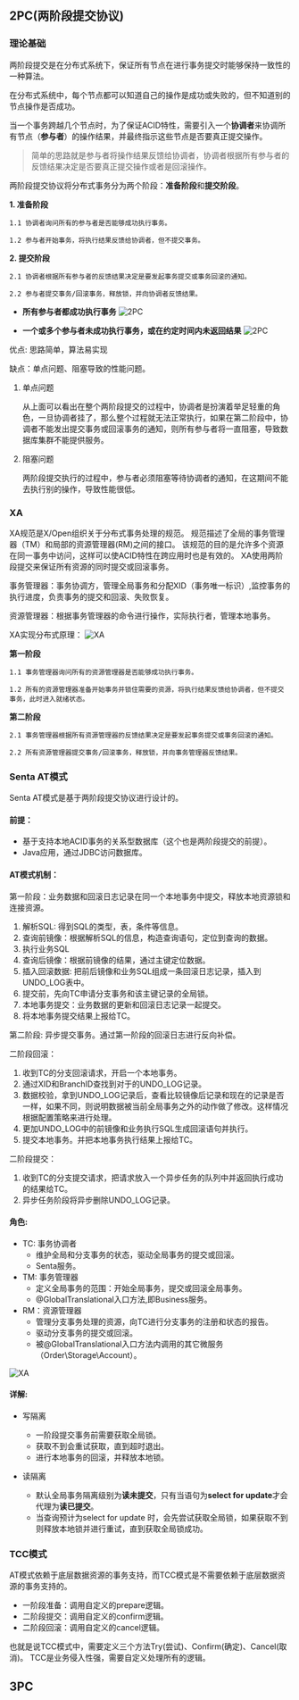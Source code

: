## 2PC(两阶段提交协议)

### 理论基础

两阶段提交是在分布式系统下，保证所有节点在进行事务提交时能够保持一致性的一种算法。

在分布式系统中，每个节点都可以知道自己的操作是成功或失败的，但不知道别的节点操作是否成功。

当一个事务跨越几个节点时，为了保证ACID特性，需要引入一个**协调者**来协调所有节点（**参与者**）的操作结果，并最终指示这些节点是否要真正提交操作。

> 简单的思路就是参与者将操作结果反馈给协调者，协调者根据所有参与者的反馈结果决定是否要真正提交操作或者是回滚操作。

两阶段提交协议将分布式事务分为两个阶段：**准备阶段**和**提交阶段**。

**1. 准备阶段**

    1.1 协调者询问所有的参与者是否能够成功执行事务。 
   
    1.2 参与者开始事务，将执行结果反馈给协调者，但不提交事务。

**2. 提交阶段**

    2.1 协调者根据所有参与者的反馈结果决定是要发起事务提交或事务回滚的通知。 
   
    2.2 参与者提交事务/回滚事务，释放锁，并向协调者反馈结果。

- **所有参与者都成功执行事务**
  ![2PC](/images/2PC_success.png)

- **一个或多个参与者未成功执行事务，或在约定时间内未返回结果**
  ![2PC](/images/2PC_fail.png)

优点: 思路简单，算法易实现

缺点：单点问题、阻塞导致的性能问题。

1. 单点问题

   从上面可以看出在整个两阶段提交的过程中，协调者是扮演着举足轻重的角色，一旦协调者挂了，那么整个过程就无法正常执行，如果在第二阶段中，协调者不能发出提交事务或回滚事务的通知，则所有参与者将一直阻塞，导致数据库集群不能提供服务。

2. 阻塞问题

   两阶段提交执行的过程中，参与者必须阻塞等待协调者的通知，在这期间不能去执行别的操作，导致性能很低。

### XA

XA规范是X/Open组织关于分布式事务处理的规范。 规范描述了全局的事务管理器（TM）和局部的资源管理器(RM)之间的接口。 该规范的目的是允许多个资源在同一事务中访问，这样可以使ACID特性在跨应用时也是有效的。
XA使用两阶段提交来保证所有资源的同时提交或回滚事务。

事务管理器：事务协调方，管理全局事务和分配XID（事务唯一标识）,监控事务的执行进度，负责事务的提交和回滚、失败恢复。

资源管理器：根据事务管理器的命令进行操作，实际执行者，管理本地事务。

XA实现分布式原理：
![XA](/images/XA.png)

**第一阶段**

    1.1 事务管理器询问所有的资源管理器是否能够成功执行事务。 
   
    1.2 所有的资源管理器准备开始事务并锁住需要的资源，将执行结果反馈给协调者，但不提交事务，此时进入就绪状态。

**第二阶段**

    2.1 事务管理器根据所有资源管理器的反馈结果决定是要发起事务提交或事务回滚的通知。 
   
    2.2 所有资源管理器提交事务/回滚事务，释放锁，并向事务管理器反馈结果。

### Senta AT模式

Senta AT模式是基于两阶段提交协议进行设计的。

#### 前提：

- 基于支持本地ACID事务的关系型数据库（这个也是两阶段提交的前提）。
- Java应用，通过JDBC访问数据库。

#### AT模式机制：

第一阶段：业务数据和回滚日志记录在同一个本地事务中提交，释放本地资源锁和连接资源。

1. 解析SQL: 得到SQL的类型，表，条件等信息。
1. 查询前镜像：根据解析SQL的信息，构造查询语句，定位到查询的数据。
1. 执行业务SQL
1. 查询后镜像：根据前镜像的结果，通过主键定位数据。
1. 插入回滚数据: 把前后镜像和业务SQL组成一条回滚日志记录，插入到UNDO_LOG表中。
1. 提交前，先向TC申请分支事务和该主键记录的全局锁。
1. 本地事务提交：业务数据的更新和回滚日志记录一起提交。
1. 将本地事务提交结果上报给TC。

第二阶段: 异步提交事务。通过第一阶段的回滚日志进行反向补偿。

二阶段回滚：

1. 收到TC的分支回滚请求，开启一个本地事务。
1. 通过XID和BranchID查找到对于的UNDO_LOG记录。
1. 数据校验，拿到UNDO_LOG记录后，查看比较镜像后记录和现在的记录是否一样，如果不同，则说明数据被当前全局事务之外的动作做了修改。这样情况根据配置策略来进行处理。
1. 更加UNDO_LOG中的前镜像和业务执行SQL生成回滚语句并执行。
1. 提交本地事务。并把本地事务执行结果上报给TC。

二阶段提交：
1. 收到TC的分支提交请求，把请求放入一个异步任务的队列中并返回执行成功的结果给TC。
1. 异步任务阶段将异步删除UNDO_LOG记录。

#### 角色:

- TC: 事务协调者
    - 维护全局和分支事务的状态，驱动全局事务的提交或回滚。
    - Senta服务。
- TM: 事务管理器
    - 定义全局事务的范围：开始全局事务，提交或回滚全局事务。
    - @GlobalTranslational入口方法,即Business服务。
- RM：资源管理器
    - 管理分支事务处理的资源，向TC进行分支事务的注册和状态的报告。
    - 驱动分支事务的提交或回滚。
    - 被@GlobalTranslational入口方法内调用的其它微服务（Order\Storage\Account）。

![XA](/images/AT.png)

#### 详解:

- 写隔离
    - 一阶段提交事务前需要获取全局锁。
    - 获取不到会重试获取，直到超时退出。
    - 进行本地事务的回滚，并释放本地锁。

- 读隔离
    - 默认全局事务隔离级别为**读未提交**，只有当语句为**select for update**才会代理为**读已提交**。
    - 当查询预计为select for update 时，会先尝试获取全局锁，如果获取不到则释放本地锁并进行重试，直到获取全局锁成功。

### TCC模式
AT模式依赖于底层数据资源的事务支持，而TCC模式是不需要依赖于底层数据资源的事务支持的。
- 一阶段准备：调用自定义的prepare逻辑。 
- 二阶段提交：调用自定义的confirm逻辑。
- 二阶段回滚：调用自定义的cancel逻辑。

也就是说TCC模式中，需要定义三个方法Try(尝试)、Confirm(确定)、Cancel(取消)。
TCC是业务侵入性强，需要自定义处理所有的逻辑。

## 3PC